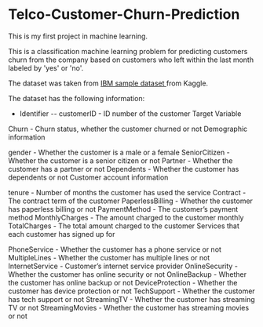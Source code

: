 # Telco-Customer-Churn-Prediction


This is my first project in machine learning.

This is a classification machine learning problem for predicting customers churn from the company based on customers who left within the last month labeled by 'yes' or 'no'.

The dataset was taken from <a href="https://www.kaggle.com/datasets/blastchar/telco-customer-churn"> IBM sample dataset </a> from Kaggle.

The dataset has the following information:

 - Identifier
-- customerID - ID number of the customer
Target Variable

Churn - Churn status, whether the customer churned or not
Demographic information

gender - Whether the customer is a male or a female
SeniorCitizen - Whether the customer is a senior citizen or not
Partner - Whether the customer has a partner or not
Dependents - Whether the customer has dependents or not
Customer account information

tenure - Number of months the customer has used the service
Contract - The contract term of the customer
PaperlessBilling - Whether the customer has paperless billing or not
PaymentMethod - The customer’s payment method
MonthlyCharges - The amount charged to the customer monthly
TotalCharges - The total amount charged to the customer
Services that each customer has signed up for

PhoneService - Whether the customer has a phone service or not
MultipleLines - Whether the customer has multiple lines or not
InternetService - Customer’s internet service provider
OnlineSecurity - Whether the customer has online security or not
OnlineBackup - Whether the customer has online backup or not
DeviceProtection - Whether the customer has device protection or not
TechSupport - Whether the customer has tech support or not
StreamingTV - Whether the customer has streaming TV or not
StreamingMovies - Whether the customer has streaming movies or not
